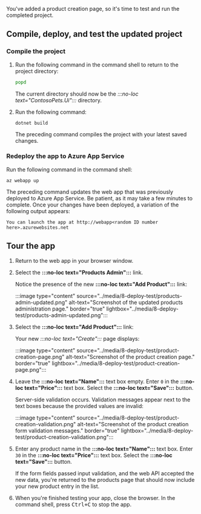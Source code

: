 You've added a product creation page, so it's time to test and run the completed project.

## Compile, deploy, and test the updated project

### Compile the project

1. Run the following command in the command shell to return to the project directory:

    ```bash
    popd
    ```

    The current directory should now be the *:::no-loc text="ContosoPets.Ui":::* directory.

1. Run the following command:

    ```dotnetcli
    dotnet build
    ```

    The preceding command compiles the project with your latest saved changes.

### Redeploy the app to Azure App Service

Run the following command in the command shell:

```azurecli
az webapp up
```

The preceding command updates the web app that was previously deployed to Azure App Service. Be patient, as it may take a few minutes to complete. Once your changes have been deployed, a variation of the following output appears:

```console
You can launch the app at http://webapp<random ID number here>.azurewebsites.net
```

## Tour the app

1. Return to the web app in your browser window.

1. Select the **:::no-loc text="Products Admin":::** link.

    Notice the presence of the new **:::no-loc text="Add Product":::** link:

    :::image type="content" source="../media/8-deploy-test/products-admin-updated.png" alt-text="Screenshot of the updated products administration page." border="true" lightbox="../media/8-deploy-test/products-admin-updated.png":::

1. Select the **:::no-loc text="Add Product":::** link:

    Your new *:::no-loc text="Create":::* page displays:

    :::image type="content" source="../media/8-deploy-test/product-creation-page.png" alt-text="Screenshot of the product creation page." border="true" lightbox="../media/8-deploy-test/product-creation-page.png":::

1. Leave the **:::no-loc text="Name":::** text box empty. Enter `0` in the **:::no-loc text="Price":::** text box. Select the **:::no-loc text="Save":::** button.

    Server-side validation occurs. Validation messages appear next to the text boxes because the provided values are invalid:

    :::image type="content" source="../media/8-deploy-test/product-creation-validation.png" alt-text="Screenshot of the product creation form validation messages." border="true" lightbox="../media/8-deploy-test/product-creation-validation.png":::

1. Enter any product name in the **:::no-loc text="Name":::** text box. Enter `30` in the **:::no-loc text="Price":::** text box. Select the **:::no-loc text="Save":::** button.

   If the form fields passed input validation, and the web API accepted the new data, you're returned to the products page that should now include your new product entry in the list.

1. When you're finished testing your app, close the browser. In the command shell, press <kbd>Ctrl+C</kbd> to stop the app.
